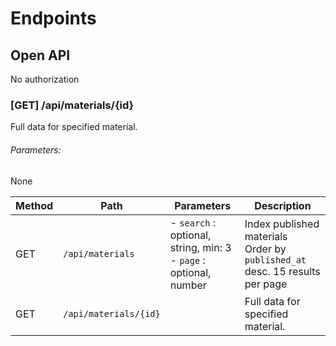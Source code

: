 # Endpoints

## Open API

No authorization

### [GET] /api/materials/{id}

Full data for specified material.

###### Parameters:

None

| Method | Path                  | Parameters                                                              | Description                                                                      |
|--------|-----------------------|-------------------------------------------------------------------------|----------------------------------------------------------------------------------|
| GET    | `/api/materials`      | - `search` : optional, string, min: 3 <br />- `page` : optional, number | Index published materials <br> Order by `published_at` desc. 15 results per page |
| GET    | `/api/materials/{id}` |                                                                         | Full data for specified material.                                                |
